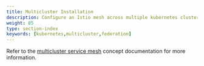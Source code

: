 ```yaml
---
title: Multicluster Installation
description: Configure an Istio mesh across multiple kubernetes clusters.
weight: 85
type: section-index
keywords: [kubernetes,multicluster,federation]
---
```

Refer to the [multicluster service mesh](/docs/concepts/multicluster-deployments/) concept documentation
for more information.